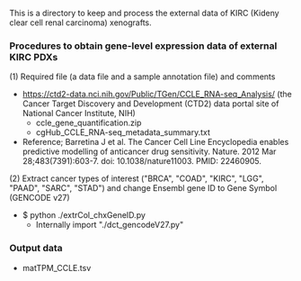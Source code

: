 This is a directory to keep and process the external data of KIRC (Kideny clear cell renal carcinoma) xenografts. 

### Procedures to obtain gene-level expression data of external KIRC PDXs
(1) Required file (a data file and a sample annotation file) and comments
- https://ctd2-data.nci.nih.gov/Public/TGen/CCLE_RNA-seq_Analysis/ (the Cancer Target Discovery and Development (CTD2) data portal site of National Cancer Institute, NIH)
  - ccle_gene_quantification.zip
  - cgHub_CCLE_RNA-seq_metadata_summary.txt
- Reference; Barretina J et al. The Cancer Cell Line Encyclopedia enables predictive modelling of anticancer drug sensitivity. Nature. 2012 Mar 28;483(7391):603-7. doi: 10.1038/nature11003. PMID: 22460905.

(2) Extract cancer types of interest ("BRCA", "COAD", "KIRC", "LGG", "PAAD", "SARC", "STAD") and change Ensembl gene ID to Gene Symbol (GENCODE v27) 
- $ python ./extrCol_chxGeneID.py
  - Internally import "./dct_gencodeV27.py"

### Output data 
- matTPM_CCLE.tsv
